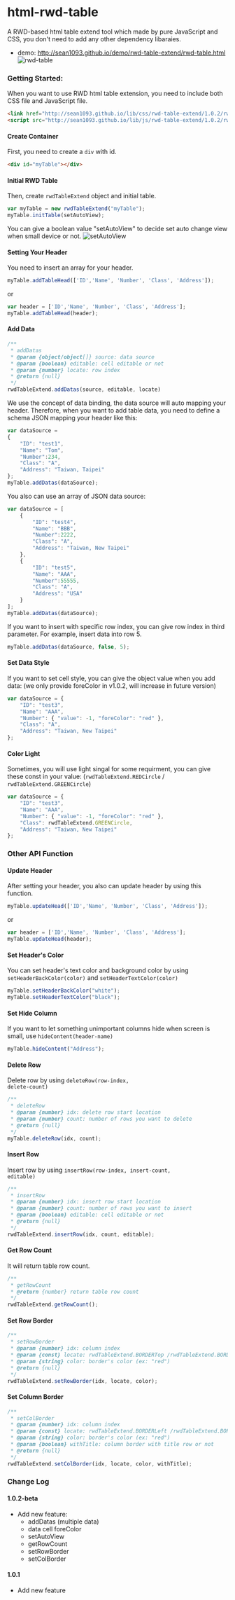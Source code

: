 # html-rwd-table
A RWD-based html table extend tool which made by pure JavaScript and CSS, you don't need to add any other dependency libaraies.

* demo:
http://sean1093.github.io/demo/rwd-table-extend/rwd-table.html
![rwd-table](https://github.com/sean1093/html-rwd-table/blob/master/img/rwd-table.png "rwd-table")

### Getting Started:
When you want to use RWD html table extension, you need to include both CSS file and JavaScript file.

```html
<link href="http://sean1093.github.io/lib/css/rwd-table-extend/1.0.2/rwd-table-extend.css" rel="stylesheet">
<script src="http://sean1093.github.io/lib/js/rwd-table-extend/1.0.2/rwd-table-extend.min.js"></script>
```


#### Create Container
First, you need to create a <code>div</code> with id.

```html
<div id="myTable"></div>
```


#### Initial RWD Table
Then, create <code>rwdTableExtend</code> object and initial table. 

```js
var myTable = new rwdTableExtend("myTable");
myTable.initTable(setAutoView);
```

You can give a boolean value "setAutoView" to decide set auto change view when small device or not. 
![setAutoView](https://github.com/sean1093/html-rwd-table/blob/master/img/setAutoView.png "setAutoView")

#### Setting Your Header 
You need to insert an array for your header.

```js
myTable.addTableHead(['ID','Name', 'Number', 'Class', 'Address']);
```
or 

```js
var header = ['ID','Name', 'Number', 'Class', 'Address'];
myTable.addTableHead(header);
```

#### Add Data

```js
/**
 * addDatas
 * @param {object/object[]} source: data source
 * @param {boolean} editable: cell editable or not
 * @param {number} locate: row index
 * @return {null}
 */
rwdTableExtend.addDatas(source, editable, locate)
```

We use the concept of data binding, the data source will auto mapping your header. Therefore, when you want to add table data, you need to define a schema JSON mapping your header like this:
```js
var dataSource = 
{
    "ID": "test1",
    "Name": "Tom",
    "Number":234,
    "Class": "A",
    "Address": "Taiwan, Taipei"
};
myTable.addDatas(dataSource);          
```

You also can use an array of JSON data source:
```js
var dataSource = [
    {
        "ID": "test4",
        "Name": "BBB",
        "Number":2222,
        "Class": "A",
        "Address": "Taiwan, New Taipei"
    },
    {
        "ID": "test5",
        "Name": "AAA",
        "Number":55555,
        "Class": "A",
        "Address": "USA"
    }
];
myTable.addDatas(dataSource); 
```


If you want to insert with specific row index, you can give row index in third parameter. For example, insert data into row 5. 
```js
myTable.addDatas(dataSource, false, 5);        
```

#### Set Data Style
If you want to set cell style, you can give the object value when you add data:
(we only provide foreColor in v1.0.2, will increase in future version)
```js
var dataSource = {
    "ID": "test3",
    "Name": "AAA",
    "Number": { "value": -1, "foreColor": "red" },
    "Class": "A",
    "Address": "Taiwan, New Taipei"
};
```

#### Color Light
Sometimes, you will use light singal for some requirment, you can give these const in your value: (<code>rwdTableExtend.REDCircle</code> / <code>rwdTableExtend.GREENCircle</code>)
```js
var dataSource = {
    "ID": "test3",
    "Name": "AAA",
    "Number": { "value": -1, "foreColor": "red" },
    "Class": rwdTableExtend.GREENCircle,
    "Address": "Taiwan, New Taipei"
};
```


### Other API Function

#### Update Header 
After setting your header, you also can update header by using this function.

```js
myTable.updateHead(['ID','Name', 'Number', 'Class', 'Address']);
```
or 

```js
var header = ['ID','Name', 'Number', 'Class', 'Address'];
myTable.updateHead(header);
```


#### Set Header's Color
You can set header's text color and background color by using <code>setHeaderBackColor(color)</code> and <code>setHeaderTextColor(color)</code>
```js
myTable.setHeaderBackColor("white");
myTable.setHeaderTextColor("black");
```


#### Set Hide Column
If you want to let something unimportant columns hide when screen is small, use <code>hideContent(header-name)</code>
```js
myTable.hideContent("Address");
```


#### Delete Row
Delete row by using <code>deleteRow(row-index, delete-count)</code>
```js
/**
 * deleteRow
 * @param {number} idx: delete row start location
 * @param {number} count: number of rows you want to delete 
 * @return {null}
 */
myTable.deleteRow(idx, count);
```


#### Insert Row
Insert row by using <code>insertRow(row-index, insert-count, editable)</code>
```js
/**
 * insertRow
 * @param {number} idx: insert row start location
 * @param {number} count: number of rows you want to insert 
 * @param {boolean} editable: cell editable or not
 * @return {null}
 */
rwdTableExtend.insertRow(idx, count, editable);
```


#### Get Row Count
It will return table row count.
```js
/**
 * getRowCount
 * @return {number} return table row count
 */
rwdTableExtend.getRowCount();
```

#### Set Row Border

```js
/**
 * setRowBorder
 * @param {number} idx: column index
 * @param {const} locate: rwdTableExtend.BORDERTop /rwdTableExtend.BORDERBottom
 * @param {string} color: border's color (ex: "red")
 * @return {null}
 */
rwdTableExtend.setRowBorder(idx, locate, color);
```

#### Set Column Border

```js
/**
 * setColBorder
 * @param {number} idx: column index
 * @param {const} locate: rwdTableExtend.BORDERLeft /rwdTableExtend.BORDERRight
 * @param {string} color: border's color (ex: "red")
 * @param {boolean} withTitle: column border with title row or not
 * @return {null}
 */
rwdTableExtend.setColBorder(idx, locate, color, withTitle);
```


### Change Log

#### 1.0.2-beta 
* Add new feature:
    + addDatas (multiple data)
    + data cell foreColor
    + setAutoView
    + getRowCount
    + setRowBorder
    + setColBorder 

#### 1.0.1 
* Add new feature


